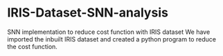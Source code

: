 # IRIS-Dataset-SNN-analysis
SNN implementation to reduce cost function with IRIS dataset
We have imported the inbuilt IRIS dataset and created a python program to reduce the cost function.
